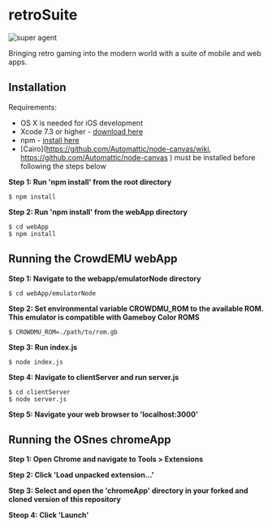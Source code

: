# retroSuite
![super agent](https://raw.githubusercontent.com/pacificLiving/OSnes/master/chromeApp/frontend/img/icon/snes_128.png)

Bringing retro gaming into the modern world with a suite of mobile and web apps.

## Installation

Requirements:
- OS X is needed for iOS development
- Xcode 7.3 or higher - [download here](https://developer.apple.com/xcode/download/)
- npm - [install here](http://blog.npmjs.org/post/85484771375/how-to-install-npm)
- [Cairo](https://github.com/Automattic/node-canvas/wiki,  https://github.com/Automattic/node-canvas ) must be installed before following the steps below

__Step 1: Run 'npm install' from the root directory__
```
$ npm install
```
__Step 2: Run 'npm install' from the webApp directory__
```
$ cd webApp
$ npm install
```
## Running the CrowdEMU webApp
__Step 1: Navigate to the webapp/emulatorNode directory__
```
$ cd webApp/emulatorNode
```
__Step 2: Set environmental variable CROWDMU_ROM to the available ROM. This emulator is compatible with Gameboy Color ROMS__
```
$ CROWDMU_ROM=./path/to/rom.gb
```
__Step 3: Run index.js__
```
$ node index.js
```
__Step 4: Navigate to clientServer and run server.js__
```
$ cd clientServer
$ node server.js
```
__Step 5: Navigate your web browser to 'localhost:3000'__

## Running the OSnes chromeApp
__Step 1: Open Chrome and navigate to Tools > Extensions__

__Step 2: Click 'Load unpacked extension...'__

__Step 3: Select and open the 'chromeApp' directory in your forked and cloned version of this repository__

__Steop 4: Click 'Launch'__
